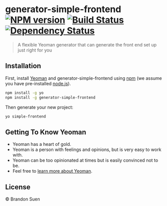 # generator-simple-frontend [![NPM version][npm-image]][npm-url] [![Build Status][travis-image]][travis-url] [![Dependency Status][daviddm-image]][daviddm-url]
> A flexible Yeoman generator that can generate the front end set up just right for you

## Installation

First, install [Yeoman](http://yeoman.io) and generator-simple-frontend using [npm](https://www.npmjs.com/) (we assume you have pre-installed [node.js](https://nodejs.org/)).

```bash
npm install -g yo
npm install -g generator-simple-frontend
```

Then generate your new project:

```bash
yo simple-frontend
```

## Getting To Know Yeoman

 * Yeoman has a heart of gold.
 * Yeoman is a person with feelings and opinions, but is very easy to work with.
 * Yeoman can be too opinionated at times but is easily convinced not to be.
 * Feel free to [learn more about Yeoman](http://yeoman.io/).

## License

 © Brandon Suen

[Brandon Suen]: https://brandons42.github.io/personal_website/
[npm-image]: https://badge.fury.io/js/generator-simple-frontend.svg
[npm-url]: https://npmjs.org/package/generator-simple-frontend
[travis-image]: https://travis-ci.org/brandons42/generator-simple-frontend.svg?branch=master
[travis-url]: https://travis-ci.org/brandons42/generator-simple-frontend
[daviddm-image]: https://david-dm.org/brandons42/generator-simple-frontend.svg?theme=shields.io
[daviddm-url]: https://david-dm.org/brandons42/generator-simple-frontend
